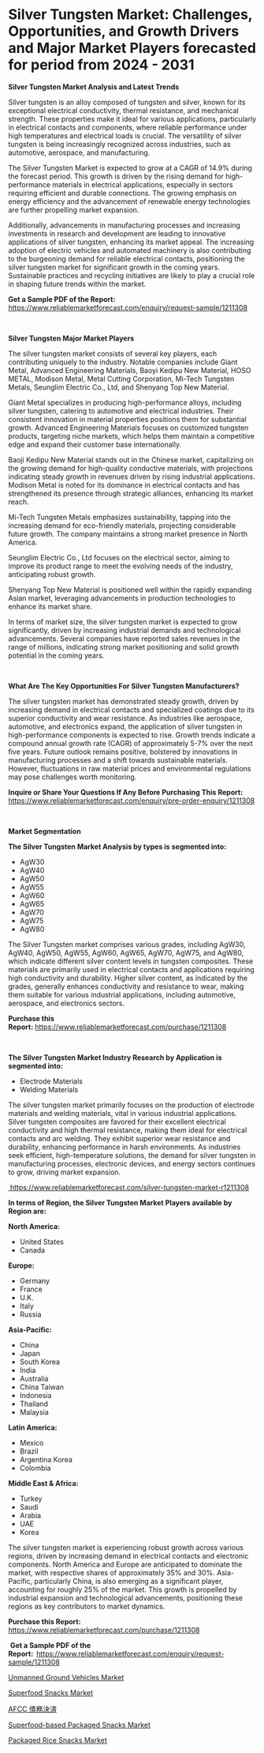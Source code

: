 <p><h1>Silver Tungsten Market: Challenges, Opportunities, and Growth Drivers and Major Market Players forecasted for period from 2024 - 2031</h1></p><p><strong>Silver Tungsten Market Analysis and Latest Trends</strong></p>
<p><p>Silver tungsten is an alloy composed of tungsten and silver, known for its exceptional electrical conductivity, thermal resistance, and mechanical strength. These properties make it ideal for various applications, particularly in electrical contacts and components, where reliable performance under high temperatures and electrical loads is crucial. The versatility of silver tungsten is being increasingly recognized across industries, such as automotive, aerospace, and manufacturing.</p><p>The Silver Tungsten Market is expected to grow at a CAGR of 14.9% during the forecast period. This growth is driven by the rising demand for high-performance materials in electrical applications, especially in sectors requiring efficient and durable connections. The growing emphasis on energy efficiency and the advancement of renewable energy technologies are further propelling market expansion. </p><p>Additionally, advancements in manufacturing processes and increasing investments in research and development are leading to innovative applications of silver tungsten, enhancing its market appeal. The increasing adoption of electric vehicles and automated machinery is also contributing to the burgeoning demand for reliable electrical contacts, positioning the silver tungsten market for significant growth in the coming years. Sustainable practices and recycling initiatives are likely to play a crucial role in shaping future trends within the market.</p></p>
<p><strong>Get a Sample PDF of the Report:&nbsp;</strong> <a href="https://www.reliablemarketforecast.com/enquiry/request-sample/1211308?utm_campaign=1102&utm_medium=2&utm_source=Github&utm_content=ia&utm_term=17122024&utm_id=silver-tungsten">https://www.reliablemarketforecast.com/enquiry/request-sample/1211308</a></p>
<p>&nbsp;</p>
<p><strong>Silver Tungsten Major Market Players</strong></p>
<p><p>The silver tungsten market consists of several key players, each contributing uniquely to the industry. Notable companies include Giant Metal, Advanced Engineering Materials, Baoyi Kedipu New Material, HOSO METAL, Modison Metal, Metal Cutting Corporation, Mi-Tech Tungsten Metals, Seunglim Electric Co., Ltd, and Shenyang Top New Material.</p><p>Giant Metal specializes in producing high-performance alloys, including silver tungsten, catering to automotive and electrical industries. Their consistent innovation in material properties positions them for substantial growth. Advanced Engineering Materials focuses on customized tungsten products, targeting niche markets, which helps them maintain a competitive edge and expand their customer base internationally.</p><p>Baoji Kedipu New Material stands out in the Chinese market, capitalizing on the growing demand for high-quality conductive materials, with projections indicating steady growth in revenues driven by rising industrial applications. Modison Metal is noted for its dominance in electrical contacts and has strengthened its presence through strategic alliances, enhancing its market reach. </p><p>Mi-Tech Tungsten Metals emphasizes sustainability, tapping into the increasing demand for eco-friendly materials, projecting considerable future growth. The company maintains a strong market presence in North America. </p><p>Seunglim Electric Co., Ltd focuses on the electrical sector, aiming to improve its product range to meet the evolving needs of the industry, anticipating robust growth. </p><p>Shenyang Top New Material is positioned well within the rapidly expanding Asian market, leveraging advancements in production technologies to enhance its market share.</p><p>In terms of market size, the silver tungsten market is expected to grow significantly, driven by increasing industrial demands and technological advancements. Several companies have reported sales revenues in the range of millions, indicating strong market positioning and solid growth potential in the coming years.</p></p>
<p>&nbsp;</p>
<p><strong>What Are The Key Opportunities For Silver Tungsten Manufacturers?</strong></p>
<p><p>The silver tungsten market has demonstrated steady growth, driven by increasing demand in electrical contacts and specialized coatings due to its superior conductivity and wear resistance. As industries like aerospace, automotive, and electronics expand, the application of silver tungsten in high-performance components is expected to rise. Growth trends indicate a compound annual growth rate (CAGR) of approximately 5-7% over the next five years. Future outlook remains positive, bolstered by innovations in manufacturing processes and a shift towards sustainable materials. However, fluctuations in raw material prices and environmental regulations may pose challenges worth monitoring.</p></p>
<p><strong>Inquire or Share Your Questions If Any Before Purchasing This Report:</strong> <a href="https://www.reliablemarketforecast.com/enquiry/pre-order-enquiry/1211308?utm_campaign=1102&utm_medium=2&utm_source=Github&utm_content=ia&utm_term=17122024&utm_id=silver-tungsten">https://www.reliablemarketforecast.com/enquiry/pre-order-enquiry/1211308</a></p>
<p>&nbsp;</p>
<p><strong>Market Segmentation</strong></p>
<p><strong>The Silver Tungsten Market Analysis by types is segmented into:</strong></p>
<p><ul><li>AgW30</li><li>AgW40</li><li>AgW50</li><li>AgW55</li><li>AgW60</li><li>AgW65</li><li>AgW70</li><li>AgW75</li><li>AgW80</li></ul></p>
<p><p>The Silver Tungsten market comprises various grades, including AgW30, AgW40, AgW50, AgW55, AgW60, AgW65, AgW70, AgW75, and AgW80, which indicate different silver content levels in tungsten composites. These materials are primarily used in electrical contacts and applications requiring high conductivity and durability. Higher silver content, as indicated by the grades, generally enhances conductivity and resistance to wear, making them suitable for various industrial applications, including automotive, aerospace, and electronics sectors.</p></p>
<p><strong>Purchase this Report:&nbsp;</strong><a href="https://www.reliablemarketforecast.com/purchase/1211308?utm_campaign=1102&utm_medium=2&utm_source=Github&utm_content=ia&utm_term=17122024&utm_id=silver-tungsten">https://www.reliablemarketforecast.com/purchase/1211308</a></p>
<p>&nbsp;</p>
<p><strong>The Silver Tungsten Market Industry Research by Application is segmented into:</strong></p>
<p><ul><li>Electrode Materials</li><li>Welding Materials</li></ul></p>
<p><p>The silver tungsten market primarily focuses on the production of electrode materials and welding materials, vital in various industrial applications. Silver tungsten composites are favored for their excellent electrical conductivity and high thermal resistance, making them ideal for electrical contacts and arc welding. They exhibit superior wear resistance and durability, enhancing performance in harsh environments. As industries seek efficient, high-temperature solutions, the demand for silver tungsten in manufacturing processes, electronic devices, and energy sectors continues to grow, driving market expansion.</p></p>
<p><a href="https://www.reliablemarketforecast.com/silver-tungsten-market-r1211308?utm_campaign=1102&utm_medium=2&utm_source=Github&utm_content=ia&utm_term=17122024&utm_id=silver-tungsten">&nbsp;https://www.reliablemarketforecast.com/silver-tungsten-market-r1211308</a></p>
<p><strong>In terms of Region, the Silver Tungsten Market Players available by Region are:</strong></p>
<p>
    <p> <strong> North America: </strong>
        <ul>
            <li>United States</li>
            <li>Canada</li>
        </ul>
        </p> 
    <p> <strong> Europe: </strong>
        <ul>
            <li>Germany</li>
            <li>France</li>
            <li>U.K.</li>
            <li>Italy</li>
            <li>Russia</li>
        </ul>
        </p> 
    <p> <strong> Asia-Pacific: </strong>
        <ul>
            <li>China</li>
            <li>Japan</li>
            <li>South Korea</li>
            <li>India</li>
            <li>Australia</li>
            <li>China Taiwan</li>
            <li>Indonesia</li>
            <li>Thailand</li>
            <li>Malaysia</li>
        </ul>
        </p> 
    <p> <strong> Latin America: </strong>
        <ul>
            <li>Mexico</li>
            <li>Brazil</li>
            <li>Argentina Korea</li>
            <li>Colombia</li>
        </ul>
        </p> 
    <p> <strong> Middle East & Africa: </strong>
        <ul>
            <li>Turkey</li>
            <li>Saudi</li>
            <li>Arabia</li>
            <li>UAE</li>
            <li>Korea</li>
        </ul>
    </p>
    </p>
<p><p>The silver tungsten market is experiencing robust growth across various regions, driven by increasing demand in electrical contacts and electronic components. North America and Europe are anticipated to dominate the market, with respective shares of approximately 35% and 30%. Asia-Pacific, particularly China, is also emerging as a significant player, accounting for roughly 25% of the market. This growth is propelled by industrial expansion and technological advancements, positioning these regions as key contributors to market dynamics.</p></p>
<p><strong>Purchase this Report: </strong><a href="https://www.reliablemarketforecast.com/purchase/1211308?utm_campaign=1102&utm_medium=2&utm_source=Github&utm_content=ia&utm_term=17122024&utm_id=silver-tungsten">https://www.reliablemarketforecast.com/purchase/1211308</a></p>
<p>&nbsp;<strong>Get a Sample PDF of the Report:&nbsp;&nbsp;</strong><a href="https://www.reliablemarketforecast.com/enquiry/request-sample/1211308?utm_campaign=1102&utm_medium=2&utm_source=Github&utm_content=ia&utm_term=17122024&utm_id=silver-tungsten">https://www.reliablemarketforecast.com/enquiry/request-sample/1211308</a></p>
<p><strong></strong></p>
<p><p><a href="https://www.linkedin.com/pulse/insightful-unmanned-ground-vehicles-market-report-swot-zxlhe?utm_campaign=1102&utm_medium=2&utm_source=Github&utm_content=ia&utm_term=17122024&utm_id=silver-tungsten">Unmanned Ground Vehicles Market</a></p><p><a href="https://www.linkedin.com/pulse/superfood-snacks-market-forecast-key-players-analysis-from-h4eef?utm_campaign=1102&utm_medium=2&utm_source=Github&utm_content=ia&utm_term=17122024&utm_id=silver-tungsten">Superfood Snacks Market</a></p><p><a href="https://github.com/mohamedbakry57/Market-Research-Report-List-6/blob/main/640378927509.md?utm_campaign=1102&utm_medium=2&utm_source=Github&utm_content=ia&utm_term=17122024&utm_id=silver-tungsten">AFCC 債務決済</a></p><p><a href="https://www.linkedin.com/pulse/factors-driving-growth-superfood-based-packaged-snacks-1kese?utm_campaign=1102&utm_medium=2&utm_source=Github&utm_content=ia&utm_term=17122024&utm_id=silver-tungsten">Superfood-based Packaged Snacks Market</a></p><p><a href="https://www.linkedin.com/pulse/f-my-mkt-intel-xkfif?utm_campaign=1102&utm_medium=2&utm_source=Github&utm_content=ia&utm_term=17122024&utm_id=silver-tungsten">Packaged Rice Snacks Market</a></p></p>